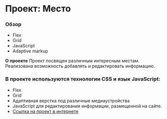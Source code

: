 # Проект: Место

### Обзор
* Flex
* Grid
* JavaScript
* Adaptive markup

**О проекте**
Проект посвящен различным интересным местам. Реализована возможность добавлять и редактировать информацию.

### В проекте используются технологии CSS и язык JavaScript:
* Flex
* Grid
* Адаптивная верстка под различные медиаустройства
* JavaScript для редактирования информации, размещенной на сайте.
* [Ссылка на проект в интернете](https://ypongit.github.io/mesto/)

